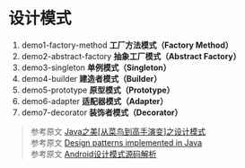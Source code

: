 设计模式
===
1. demo1-factory-method **工厂方法模式（Factory Method）**
2. demo2-abstract-factory **抽象工厂模式（Abstract Factory）**
3. demo3-singleton **单例模式（Singleton）**
4. demo4-builder **建造者模式（Builder）**
5. demo5-prototype **原型模式（Prototype）**
6. demo6-adapter **适配器模式（Adapter）**
7. demo7-decorator **装饰者模式（Decorator）**

> 参考原文 [Java之美[从菜鸟到高手演变]之设计模式][1]<br>
> 参考原文 [Design patterns implemented in Java][2]<br>
> 参考原文 [Android设计模式源码解析][3]

  [1]: http://blog.csdn.net/zhangerqing/article/details/8194653
  [2]: http://java-design-patterns.com/
  [3]: https://github.com/simple-android-framework/android_design_patterns_analysis

